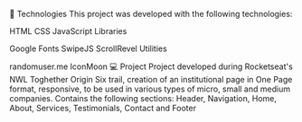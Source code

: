 
🚀 Technologies
This project was developed with the following technologies:

HTML
CSS
JavaScript
Libraries

Google Fonts
SwipeJS
ScrollRevel
Utilities

randomuser.me
IconMoon
💻 Project
Project developed during Rocketseat's NWL Toghether Origin Six trail, creation of an institutional page in One Page format, responsive, to be used in various types of micro, small and medium companies. Contains the following sections: Header, Navigation, Home, About, Services, Testimonials, Contact and Footer

